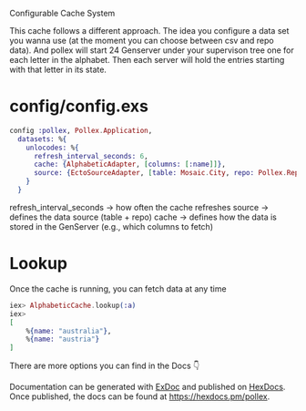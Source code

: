 Configurable Cache System

This cache follows a different approach. The idea you configure a data set you wanna use (at the moment you can choose between csv and repo data). And pollex will start 24 Genserver under your supervison tree one for each letter in the alphabet. Then each server will hold the entries starting with that letter in its state.

# config/config.exs

```elixir
config :pollex, Pollex.Application,
  datasets: %{
    unlocodes: %{
      refresh_interval_seconds: 6,
      cache: {AlphabeticAdapter, [columns: [:name]]},
      source: {EctoSourceAdapter, [table: Mosaic.City, repo: Pollex.Repo]}
    }
  }
```

refresh_interval_seconds → how often the cache refreshes
source → defines the data source (table + repo)
cache → defines how the data is stored in the GenServer (e.g., which columns to fetch)

# Lookup

Once the cache is running, you can fetch data at any time

```elixir
iex> AlphabeticCache.lookup(:a)
iex>
[
    %{name: "australia"},
    %{name: "austria"}
]
```

There are more options you can find in the Docs 👇

Documentation can be generated with [ExDoc](https://github.com/elixir-lang/ex_doc)
and published on [HexDocs](https://hexdocs.pm). Once published, the docs can
be found at <https://hexdocs.pm/pollex>.
